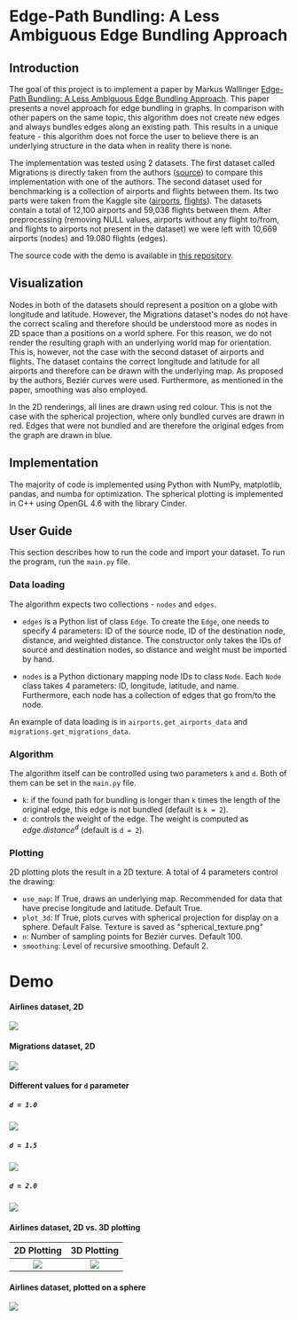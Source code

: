 # Edge-Path Bundling: A Less Ambiguous Edge Bundling Approach

## Introduction

The goal of this project is to implement a paper by Markus Wallinger [Edge-Path Bundling: A Less Ambiguous Edge Bundling Approach](https://arxiv.org/abs/2108.05467). This paper presents a novel approach for edge bundling in graphs. In comparison with other papers on the same topic, 
this algorithm does not create new edges and always bundles edges along an existing path. This results in a unique feature - this algorithm does not force the user to believe there is an underlying structure in the data when in reality there is none.

The implementation was tested using 2 datasets. The first dataset called Migrations is directly taken from the authors ([source](https://github.com/mwallinger-tu/edge-path-bundling/blob/master/data/migrations.json)) to compare this implementation with one of the authors. The second dataset used for benchmarking 
is a collection of airports and flights between them. Its two parts were taken from the Kaggle site ([airports](https://www.kaggle.com/datasets/open-flights/airports-train-stations-and-ferry-terminals), [flights](https://www.kaggle.com/datasets/open-flights/flight-route-database)). The datasets contain a total 
of 12,100 airports and 59,036 flights between them. After preprocessing (removing NULL values, airports without any flight to/from, and flights to airports not present in the dataset) 
we were left with 10,669 airports (nodes) and 19.080 flights (edges).

The source code with the demo is available in [this repository](https://github.com/xpeterk1/edge-path-bundling).

## Visualization

Nodes in both of the datasets should represent a position on a globe with longitude and latitude. However, the Migrations dataset's nodes do not have the correct scaling and therefore should be understood more as nodes in 2D space than a positions on a world sphere. For this reason, we do not render the 
resulting graph with an underlying world map for orientation. This is, however, not the case with the second dataset of airports and flights. The dataset contains the correct longitude and latitude for all airports and therefore can be drawn with the underlying map. As proposed by the authors, Beziér curves were used. 
Furthermore, as mentioned in the paper, smoothing was also employed.

In the 2D renderings, all lines are drawn using red colour. This is not the case with the spherical projection, where only bundled curves are drawn in red. Edges that were not bundled and are therefore the original edges from the graph are drawn in blue.

## Implementation

The majority of code is implemented using Python with NumPy, matplotlib, pandas, and numba for optimization. The spherical plotting is implemented in C++ using OpenGL 4.6 with the library Cinder.

## User Guide

This section describes how to run the code and import your dataset. To run the program, run the `main.py` file.

### Data loading

The algorithm expects two collections - `nodes` and `edges`. 

- `edges` is a Python list of class `Edge`. To create the `Edge`, one needs to specify 4 parameters: ID of the source node, ID of the destination node, distance, and weighted distance. The constructor only takes the IDs of source and destination nodes,
so distance and weight must be imported by hand.

- `nodes` is a Python dictionary mapping node IDs to class `Node`. Each `Node` class takes 4 parameters: ID, longitude, latitude, and name. Furthermore, each node has a collection of edges that go from/to the node.

An example of data loading is in `airports.get_airports_data` and `migrations.get_migrations_data`.

### Algorithm

The algorithm itself can be controlled using two parameters `k` and `d`. Both of them can be set in the `main.py` file. 

- `k`: if the found path for bundling is longer than `k` times the length of the original edge, this edge is not bundled (default is `k = 2`).
- `d`: controls the weight of the edge. The weight is computed as $edge.distance^d$ (default is `d = 2`).

### Plotting

2D plotting plots the result in a 2D texture. A total of 4 parameters control the drawing:
- `use_map`: If True, draws an underlying map. Recommended for data that have precise longitude and latitude. Default True.
- `plot_3d`: If True, plots curves with spherical projection for display on a sphere. Default False. Texture is saved as "spherical_texture.png"
- `n`: Number of sampling points for Beziér curves. Default 100.
- `smoothing`: Level of recursive smoothing. Default 2.

 

# Demo

#### Airlines dataset, 2D
![](demo/airlines_2d.png)

#### Migrations dataset, 2D
![](demo/migrations_2d.png)

#### Different values for `d` parameter

##### `d = 1.0`

![](demo/airlines_d_1.png)

##### `d = 1.5`

![](demo/airlines_d_1_5.png)

##### `d = 2.0`

![](demo/airlines_2d.png)

#### Airlines dataset, 2D vs. 3D plotting

**2D Plotting**             |  **3D Plotting** |
:-------------------------:|:-------------------------:|
![](demo/airlines_2d.png)  |  ![](demo/airlines_3d.png) | 

#### Airlines dataset, plotted on a sphere

![](demo/sphere.png)
